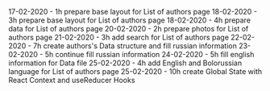 17-02-2020 - 1h prepare base layout for List of authors page
18-02-2020 - 3h prepare base layout for List of authors page
18-02-2020 - 4h prepare data for List of authors page
20-02-2020 - 2h prepare photos for List of authors page
21-02-2020 - 3h add search for List of authors page
22-02-2020 - 7h create authors's Data structure and fill russian information
23-02-2020 - 5h continue fill russian information
24-02-2020 - 5h fill english information for Data file
25-02-2020 - 4h add English and Bolorussian language for List of authors page
25-02-2020 - 10h create Global State with React Context and useReducer Hooks


